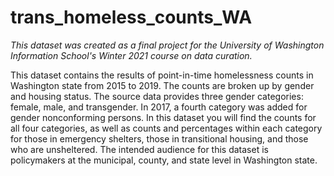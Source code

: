 # trans_homeless_counts_WA

_This dataset was created as a final project for the University of Washington Information School's Winter 2021 course on data curation._

This dataset contains the results of point-in-time homelessness counts in Washington state from 2015 to 2019. The counts are broken up by gender and housing status. The source data provides three gender categories: female, male, and transgender. In 2017, a fourth category was added for gender nonconforming persons. In this dataset you will find the counts for all four categories, as well as counts and percentages within each category for those in emergency shelters, those in transitional housing, and those who are unsheltered. The intended audience for this dataset is policymakers at the municipal, county, and state level in Washington state.
